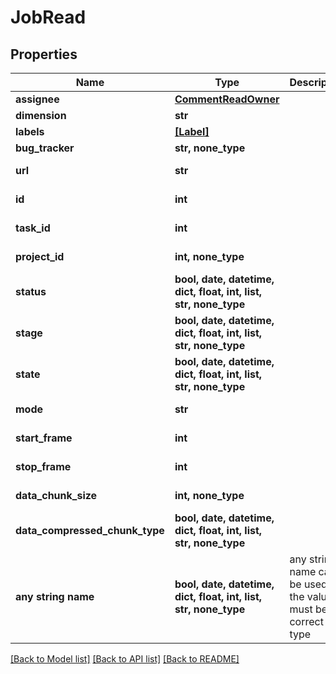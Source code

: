 # JobRead


## Properties
Name | Type | Description | Notes
------------ | ------------- | ------------- | -------------
**assignee** | [**CommentReadOwner**](CommentReadOwner.md) |  | 
**dimension** | **str** |  | 
**labels** | [**[Label]**](Label.md) |  | 
**bug_tracker** | **str, none_type** |  | 
**url** | **str** |  | [optional] [readonly] 
**id** | **int** |  | [optional] [readonly] 
**task_id** | **int** |  | [optional] [readonly] 
**project_id** | **int, none_type** |  | [optional] [readonly] 
**status** | **bool, date, datetime, dict, float, int, list, str, none_type** |  | [optional] [readonly] 
**stage** | **bool, date, datetime, dict, float, int, list, str, none_type** |  | [optional] [readonly] 
**state** | **bool, date, datetime, dict, float, int, list, str, none_type** |  | [optional] [readonly] 
**mode** | **str** |  | [optional] [readonly] 
**start_frame** | **int** |  | [optional] [readonly] 
**stop_frame** | **int** |  | [optional] [readonly] 
**data_chunk_size** | **int, none_type** |  | [optional] [readonly] 
**data_compressed_chunk_type** | **bool, date, datetime, dict, float, int, list, str, none_type** |  | [optional] [readonly] 
**any string name** | **bool, date, datetime, dict, float, int, list, str, none_type** | any string name can be used but the value must be the correct type | [optional]

[[Back to Model list]](../README.md#documentation-for-models) [[Back to API list]](../README.md#documentation-for-api-endpoints) [[Back to README]](../README.md)


